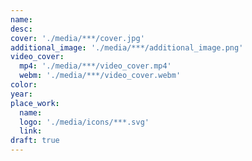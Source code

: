 ```yaml
---
name:
desc:
cover: './media/***/cover.jpg'
additional_image: './media/***/additional_image.png'
video_cover:
  mp4: './media/***/video_cover.mp4'
  webm: './media/***/video_cover.webm'
color:
year:
place_work:
  name:
  logo: './media/icons/***.svg'
  link:
draft: true
---
```

